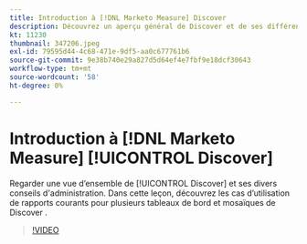 ```yaml
---
title: Introduction à [!DNL Marketo Measure] Discover
description: Découvrez un aperçu général de Discover et de ses différents panoramas. Dans cette leçon, découvrez les cas d’utilisation de rapports courants pour plusieurs tableaux de bord et mosaïques de Discover .
kt: 11230
thumbnail: 347206.jpeg
exl-id: 79595d44-4c68-471e-9df5-aa0c677761b6
source-git-commit: 9e38b740e29a827d5d64ef4e7fbf9e18dcf30643
workflow-type: tm+mt
source-wordcount: '58'
ht-degree: 0%

---
```


# Introduction à [!DNL Marketo Measure] [!UICONTROL Discover]

Regarder une vue d’ensemble de [!UICONTROL Discover] et ses divers conseils d&#39;administration. Dans cette leçon, découvrez les cas d’utilisation de rapports courants pour plusieurs tableaux de bord et mosaïques de Discover .

>[!VIDEO](https://video.tv.adobe.com/v/347206/?quality=12&learn=on)
